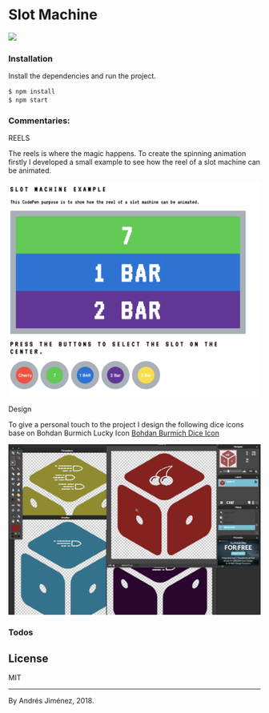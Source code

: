 # Slot Machine

![](./src/assets/img/demo.gif)



### Installation


Install the dependencies and run the project.

```sh
$ npm install 
$ npm start
```


### Commentaries:

REELS

The reels is where the magic happens. To create the spinning animation firstly I developed a small example to see how the reel of a slot machine can be animated. 

[![N|Solid](./src/assets/img/codepen.png)](https://codepen.io/and951/pen/XxNdem?editors=1001)

Design

To give a personal touch to the project I design the following dice icons base on  Bohdan Burmich Lucky Icon [Bohdan Burmich Dice Icon](https://thenounproject.com/icon/224119/)

[![N|Solid](./src/assets/img/design.png)]()


### Todos


License
----

MIT


[//]: # (These are reference links used in the body of this note and get stripped out when the markdown processor does its job. There is no need to format nicely because it shouldn't be seen. Thanks SO - http://stackoverflow.com/questions/4823468/store-comments-in-markdown-syntax)


   [git-repo-url]: <https://github.com/joemccann/dillinger.git>
   [markdown-it]: <https://github.com/markdown-it/markdown-it>
   [node.js]: <http://nodejs.org>

----------
By Andrés Jiménez, 2018.
